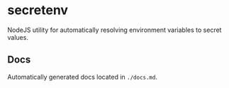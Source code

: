 # secretenv

NodeJS utility for automatically resolving environment variables to secret values.

## Docs

Automatically generated docs located in `./docs.md`.